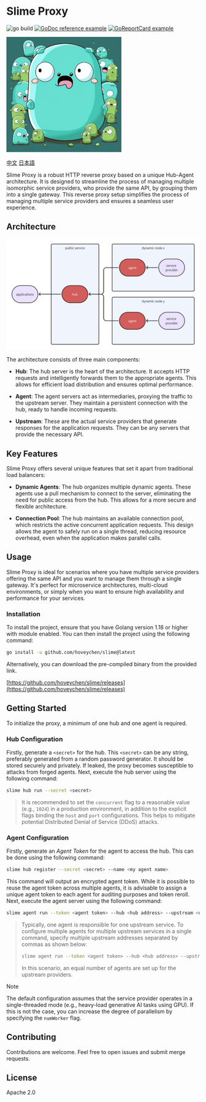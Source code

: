 # Slime Proxy

![go build](https://github.com/hoveychen/slime/actions/workflows/go.yml/badge.svg)
[![GoDoc reference example](https://img.shields.io/badge/godoc-reference-blue.svg)](https://godoc.org/github.com/hoveychen/slime)
[![GoReportCard example](https://goreportcard.com/badge/github.com/hoveychen/slime)](https://goreportcard.com/report/github.com/hoveychen/slime)

<img src="https://github.com/hoveychen/slime/raw/main/docs/mascot.png" width="300px">

[中文](https://github.com/hoveychen/slime/blob/main/docs/README_cn.md)
[日本語](https://github.com/hoveychen/slime/blob/main/docs/README_jp.md)

Slime Proxy is a robust HTTP reverse proxy based on a unique Hub-Agent architecture. It is designed to streamline the process of managing multiple isomorphic service providers, who provide the same API, by grouping them into a single gateway. This reverse proxy setup simplifies the process of managing multiple service providers and ensures a seamless user experience.

## Architecture

<img src="https://github.com/hoveychen/slime/raw/main/docs/architecture.png" width="600x">

The architecture consists of three main components:

- **Hub**: The hub server is the heart of the architecture. It accepts HTTP requests and intelligently forwards them to the appropriate agents. This allows for efficient load distribution and ensures optimal performance.

- **Agent**: The agent servers act as intermediaries, proxying the traffic to the upstream server. They maintain a persistent connection with the hub, ready to handle incoming requests.

- **Upstream**: These are the actual service providers that generate responses for the application requests. They can be any servers that provide the necessary API.


## Key Features
Slime Proxy offers several unique features that set it apart from traditional load balancers:

- **Dynamic Agents**: The hub organizes multiple dynamic agents. These agents use a pull mechanism to connect to the server, eliminating the need for public access from the hub. This allows for a more secure and flexible architecture.

- **Connection Pool**: The hub maintains an available connection pool, which restricts the active concurrent application requests. This design allows the agent to safely run on a single thread, reducing resource overhead, even when the application makes parallel calls.

## Usage
Slime Proxy is ideal for scenarios where you have multiple service providers offering the same API and you want to manage them through a single gateway. It's perfect for microservice architectures, multi-cloud environments, or simply when you want to ensure high availability and performance for your services.

### Installation
To install the project, ensure that you have Golang version 1.18 or higher with module enabled. You can then install the project using the following command:
```bash
go install -u github.com/hoveychen/slime@latest
```
Alternatively, you can download the pre-compiled binary from the provided link.

[https://github.com/hoveychen/slime/releases](https://github.com/hoveychen/slime/releases)


## Getting Started
To initialize the proxy, a minimum of one hub and one agent is required.

### Hub Configuration
Firstly, generate a `<secret>` for the hub. This `<secret>` can be any string, preferably generated from a random password generator. It should be stored securely and privately. If leaked, the proxy becomes susceptible to attacks from forged agents.
Next, execute the hub server using the following command:
```bash
slime hub run --secret <secret>
```
> It is recommended to set the `concurrent` flag to a reasonable value (e.g., `1024`) in a production environment, in addition to the explicit flags binding the `host` and `port` configurations. This helps to mitigate potential Distributed Denial of Service (DDoS) attacks.

### Agent Configuration
Firstly, generate an *Agent Token* for the agent to access the hub. This can be done using the following command:
```bash
slime hub register --secret <secret> --name <my agent name>
```
This command will output an encrypted agent token. While it is possible to reuse the agent token across multiple agents, it is advisable to assign a unique agent token to each agent for auditing purposes and token reroll.
Next, execute the agent server using the following command:
```bash
slime agent run --token <agent token> --hub <hub address> --upstream <upstream address> 
```
> Typically, one agent is responsible for one upstream service. To configure multiple agents for multiple upstream services in a single command, specify multiple upstream addresses separated by commas as shown below:
> ```bash
> slime agent run --token <agent token> --hub <hub address> --upstream <upstream1>,<upstream2>,<upstream3>
> ```
> In this scenario, an equal number of agents are set up for the upstream providers.

> [!NOTE]
> The default configuration assumes that the service provider operates in a single-threaded mode (e.g., heavy-load generative AI tasks using GPU). If this is not the case, you can increase the degree of parallelism by specifying the `numWorker` flag.

## Contributing
Contributions are welcome. Feel free to open issues and submit merge requests.

## License
Apache 2.0
